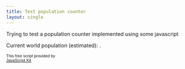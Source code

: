 ```yaml
---
title: Test population counter
layout: single
---
```


Trying to test a population counter implemented using some javascript

<!-- Script starts here -->

<script type="text/javascript">

/*
* World Populution Counter - By JavaScript Kit (http://www.javascriptkit.com)
* Based on code by Adam Brown
* This notice MUST stay intact for use
* Visit JavaScript Kit (http://www.javascriptkit.com) for this script and more
*/

function maind(){
    startdate = new Date()
    now(startdate.getYear(),startdate.getMonth(),startdate.getDate(),startdate.getHours(),startdate.getMinutes(),startdate.getSeconds())
}


function ChangeValue(number,pv){
    numberstring =""
    var j=0 
    var i=0
    while (number > 1)
     { 

        numberstring = (Math.round(number-0.5) % 10) + numberstring
        number= number / 10
        j++
        if (number > 1 && j==3) { 
            numberstring = "," + numberstring 
            j=0}
        i++
     }

     numberstring=numberstring

if (pv==1) {document.getElementById("worldpop").innerHTML=numberstring }
}


function now(year,month,date,hours,minutes,seconds){       
startdatum = new Date(year,month,date,hours,minutes,seconds)

var now = 5600000000.0
var now2 = 5690000000.0
var groeipercentage = (now2 - now) / now *100
var groeiperseconde = (now * (groeipercentage/100))/365.0/24.0/60.0/60.0 
nu = new Date ()                
schuldstartdatum = new Date (96,1,1)                            
secondenoppagina = (nu.getTime() - startdatum.getTime())/1000
totaleschuld= (nu.getTime() - schuldstartdatum.getTime())/1000*groeiperseconde + now
ChangeValue(totaleschuld,1);


timerID = setTimeout("now(startdatum.getYear(),startdatum.getMonth(),startdatum.getDate(),startdatum.getHours(),startdatum.getMinutes(),startdatum.getSeconds())",200)
}

window.onload=maind
</script>

Current world population (estimated): <span id="worldpop" style="font-weight: bold"></span>.

<p style="font: normal 11px Arial">This free script provided by<br />
<a href="http://www.javascriptkit.com">JavaScript Kit</a></p>

<!-- Script ends here -->

